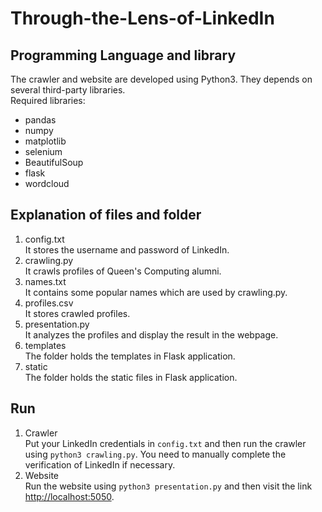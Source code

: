 # Through-the-Lens-of-LinkedIn
## Programming Language and library
The crawler and website are developed using Python3. They depends on several third-party libraries.<br/>
Required libraries:
* pandas 
* numpy
* matplotlib
* selenium
* BeautifulSoup
* flask
* wordcloud
## Explanation of files and folder
1) config.txt<br/>
It stores the username and password of LinkedIn.
2) crawling.py<br/>
It crawls profiles of Queen's Computing alumni.
3) names.txt<br/>
It contains some popular names which are used by crawling.py.
4) profiles.csv<br/>
It stores crawled profiles.
5) presentation.py<br/>
It analyzes the profiles and display the result in the webpage.
6) templates<br/>
The folder holds the templates in Flask application.
7) static<br/>
The folder holds the static files in Flask application.
## Run
1) Crawler<br/>
Put your LinkedIn credentials in `config.txt` and then run the crawler using `python3 crawling.py`. You need to manually complete the verification of LinkedIn if necessary.
2) Website<br/>
Run the website using `python3 presentation.py` and then visit the link [http://localhost:5050](http://localhost:5050).
